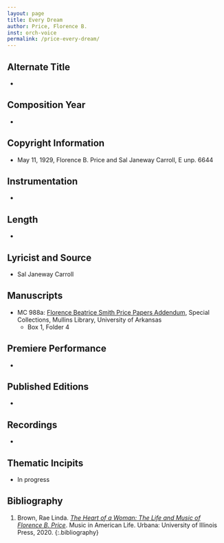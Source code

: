 ```yaml
---
layout: page
title: Every Dream
author: Price, Florence B.
inst: orch-voice
permalink: /price-every-dream/
---
```


## Alternate Title
- 

## Composition Year
- 

## Copyright Information
- May 11, 1929, Florence B. Price and Sal Janeway Carroll, E unp. 6644

## Instrumentation
- 

## Length
- 

## Lyricist and Source
- Sal Janeway Carroll

## Manuscripts
- MC 988a: <a href="https://uark.as.atlas-sys.com/repositories/2/resources/1522" target="_blank">Florence Beatrice Smith Price Papers Addendum</a>, Special Collections, Mullins Library, University of Arkansas
    * Box 1, Folder 4

## Premiere Performance
- 

## Published Editions
- 

## Recordings
- 

## Thematic Incipits
- In progress

## Bibliography
1. Brown, Rae Linda. <a href="https://www.worldcat.org/title/1122800180" target="_blank">*The Heart of a Woman: The Life and Music of Florence B. Price*</a>. Music in American Life. Urbana: University of Illinois Press, 2020.
{:.bibliography}

